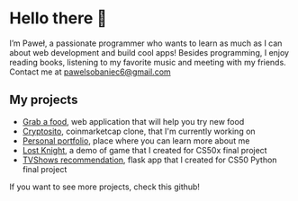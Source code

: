 # Hello there 👋

I’m Paweł, a passionate programmer who wants to learn as much as I can about web development and build cool apps!
Besides programming, I enjoy reading books, listening to my favorite music and meeting with my friends.
Contact me at pawelsobaniec6@gmail.com

## My projects
* [Grab a food](https://grabafood.vercel.app/), web application that will help you try new food
* [Cryptosito](https://cryptosito.vercel.app/), coinmarketcap clone, that I'm currently working on
* [Personal portfolio](https://pawelsobaniec.netlify.app/), place where you can learn more about me
* [Lost Knight](https://www.youtube.com/watch?v=9TwwR-VbXLI), a demo of game that I created for CS50x final project
* [TVShows recommendation](https://www.youtube.com/watch?v=ui6r6xXybMo), flask app that I created for CS50 Python final project


If you want to see more projects, check this github!

